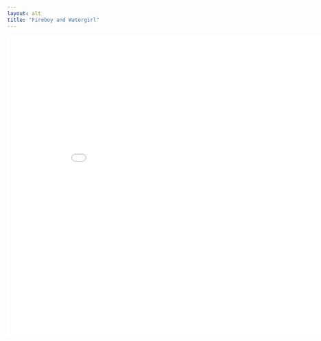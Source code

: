 ```yaml
---
layout: alt
title: "Fireboy and Watergirl"
---
```

<embed src="src/" width="900" height="700" allowfullscreen>
